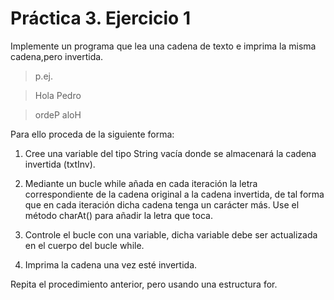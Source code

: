 # Práctica 3. Ejercicio 1

Implemente un programa que lea una cadena de texto e imprima la misma cadena,pero invertida.


> p.ej.

>Hola Pedro

>ordeP aloH


Para ello proceda de la siguiente forma:

1. Cree una variable del tipo String vacía donde se almacenará la cadena invertida (txtInv).

2. Mediante un bucle while añada en cada iteración la letra correspondiente de la cadena original a la cadena invertida, de tal forma que en cada iteración dicha cadena tenga un carácter más. Use el método charAt() para añadir la letra que toca.

3. Controle el bucle con una variable, dicha variable debe ser actualizada en el cuerpo del bucle while.

4. Imprima la cadena una vez esté invertida.


Repita el procedimiento anterior, pero usando una estructura for.

